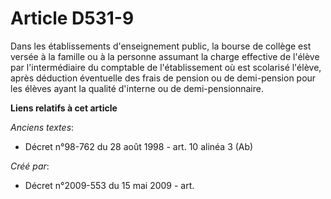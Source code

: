 # Article D531-9

Dans les établissements d'enseignement public, la bourse de collège est versée à la famille ou à la personne assumant la
charge effective de l'élève par l'intermédiaire du comptable de l'établissement où est scolarisé l'élève, après déduction
éventuelle des frais de pension ou de demi-pension pour les élèves ayant la qualité d'interne ou de demi-pensionnaire.

**Liens relatifs à cet article**

_Anciens textes_:

  - Décret n°98-762 du 28 août 1998 - art. 10 alinéa 3 (Ab)

_Créé par_:

  - Décret n°2009-553 du 15 mai 2009 - art.

